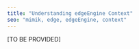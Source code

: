 ```yaml
---
title: "Understanding edgeEngine Context"
seo: "mimik, edge, edgeEngine, context"
---
```


[TO BE PROVIDED]